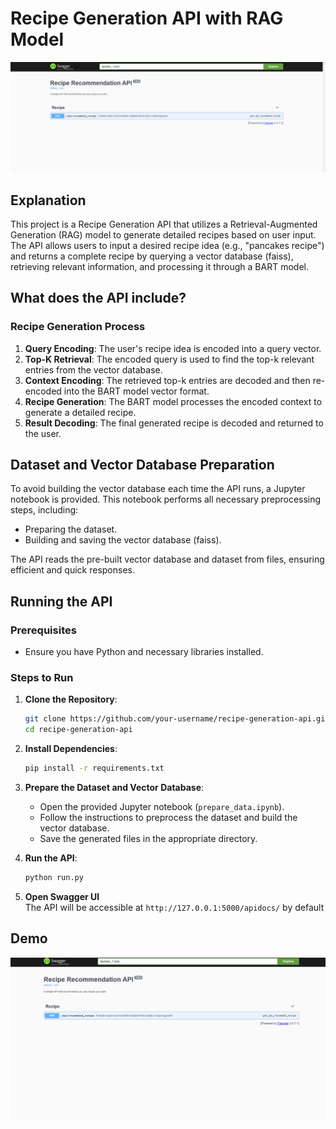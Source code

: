 # Recipe Generation API with RAG Model
![Project Logo](media/menu.PNG)
## Explanation
This project is a Recipe Generation API that utilizes a Retrieval-Augmented Generation (RAG) model to generate detailed recipes based on user input. The API allows users to input a desired recipe idea (e.g., "pancakes recipe") and returns a complete recipe by querying a vector database (faiss), retrieving relevant information, and processing it through a BART model.

## What does the API include?

### Recipe Generation Process
1. **Query Encoding**: The user's recipe idea is encoded into a query vector.
2. **Top-K Retrieval**: The encoded query is used to find the top-k relevant entries from the vector database.
3. **Context Encoding**: The retrieved top-k entries are decoded and then re-encoded into the BART model vector format.
4. **Recipe Generation**: The BART model processes the encoded context to generate a detailed recipe.
5. **Result Decoding**: The final generated recipe is decoded and returned to the user.

## Dataset and Vector Database Preparation
To avoid building the vector database each time the API runs, a Jupyter notebook is provided. This notebook performs all necessary preprocessing steps, including:
- Preparing the dataset.
- Building and saving the vector database (faiss).

The API reads the pre-built vector database and dataset from files, ensuring efficient and quick responses.

## Running the API

### Prerequisites
- Ensure you have Python and necessary libraries installed.

### Steps to Run

1. **Clone the Repository**:
    ```bash
    git clone https://github.com/your-username/recipe-generation-api.git
    cd recipe-generation-api
    ```

2. **Install Dependencies**:
    ```bash
    pip install -r requirements.txt
    ```

3. **Prepare the Dataset and Vector Database**:
    - Open the provided Jupyter notebook (`prepare_data.ipynb`).
    - Follow the instructions to preprocess the dataset and build the vector database.
    - Save the generated files in the appropriate directory.

4. **Run the API**:
    ```bash
    python run.py
    ```
5. **Open Swagger UI**\
The API will be accessible at `http://127.0.0.1:5000/apidocs/` by default


## Demo

![Demo GIF](media/demo.gif)
